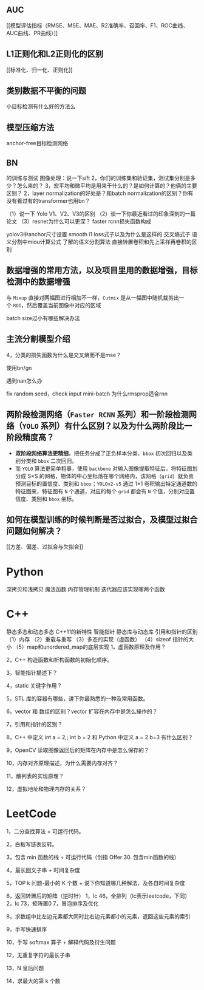 ## AUC
[[模型评估指标（RMSE、MSE、MAE、R2准确率、召回率、F1、ROC曲线、AUC曲线、PR曲线）]]
## L1正则化和L2正则化的区别
[[标准化、归一化、正则化]]
## 类别数据不平衡的问题

小目标检测有什么好的方法么

## 模型压缩方法

anchor-free目标检测网络
## BN
的训练与测试
图像处理：说一下sift
2，你们的训练集和验证集，测试集分别是多少？怎么来的？
3，宏平均和微平均是用来干什么的？是如何计算的？他俩的主要区别？
2，layer normalization的好处是？和batch normalization的区别？你有没有看过有的transformer也用bn？



（1）说一下 Yolo V1、V2、V3的区别
（2）谈一下你最近看过的印象深刻的一篇论文
（3）resnet为什么可以更深？
faster rcnn损失函数构成

yolov3中anchor尺寸设置
smooth l1 loss式子以及为什么是这样的
交叉熵式子
语义分割中miou计算公式
了解的语义分割算法
直接转置卷积和先上采样再卷积的区别
## 数据增强的常用方法，以及项目里用的数据增强，目标检测中的数据增强

与 `Mixup` 直接对两幅图进行相加不一样，`Cutmix` 是从一幅图中随机裁剪出一个 `ROI`，然后覆盖当前图像中对应的区域



batch size过小有哪些解决办法

## 主流分割模型介绍

4，分类的损失函数为什么是交叉熵而不是mse？



使用bn/gn

遇到nan怎么办

fix random seed，check input mini-batch
为什么rmsprop适合rnn













## 两阶段检测网络（`Faster RCNN` 系列）和一阶段检测网络（`YOLO` 系列）有什么区别？以及为什么两阶段比一阶段精度高？

- **双阶段网络算法更精细**，把任务分成了正负样本分类、`bbox` 初次回归以及类别分类和 `bbox` 二次回归。
- 而 `YOLO` 算法更简单粗暴，使用 `backbone` 对输入图像提取特征后，将特征图划分成 S×S 的网格，物体的中心坐标落在哪个网络内，该网格（`grid`）就负责预测目标的置信度、类别和 `bbox`；`YOLOv2-v5` 通过 1×1 卷积输出特定通道数的特征图来，特征图有 `N` 个通道，对应的每个 `grid` 都会有 `N` 个值，分别对应置信度、类别和 `bbox` 坐标。
## 如何在模型训练的时候判断是否过拟合，及模型过拟合问题如何解决？
[[方差、偏差、过拟合与欠拟合]]
>




# Python
深拷贝和浅拷贝
魔法函数
内存管理机制
迭代器应该实现哪两个函数


# C++
静态多态和动态多态
C++11的新特性
智能指针
静态库与动态库
引用和指针的区别
（1）内存
（2）重载与重写
（3）多态的实现（虚函数）
（4）sizeof 指针的大小
（5）map和unordered_map的底层实现
1，虚函数原理及作用？

2，C++ 构造函数和析构函数的初始化顺序。

3，智能指针描述下？

4，static 关键字作用？

5，STL 库的容器有哪些，讲下你最熟悉的一种及常用函数。

6，vector 和 数组的区别？vector 扩容在内存中是怎么操作的？

7，引用和指针的区别？

8，C++ 中定义 int a = 2,; int b = 2 和 Python 中定义 a = 2 b=3 有什么区别？

9，OpenCV 读取图像返回后的矩阵在内存中是怎么保存的？

10，内存对齐原理描述，为什么需要内存对齐？

11，散列表的实现原理？

12，虚拟地址和物理内存的关系？

# LeetCode
1，二分查找算法 + 可运行代码。

2，白板写链表反转。

3，包含 min 函数的栈 + 可运行代码（剑指 Offer 30. 包含min函数的栈）

4，最长回文子串 + 时间复杂度

5，TOP k 问题-最小的 K 个数 + 说下你知道哪几种解法，及各自时间复杂度

6，返回转置后的矩阵（逆时针）
1，lc 46，全排列（lc表示leetcode，下同）
2，lc 73，矩阵置0
7，冒泡排序及优化

8，求数组中比左边元素都大同时比右边元素都小的元素，返回这些元素的索引

9，手写快速排序

10，手写 softmax 算子 + 解释代码及衍生问题

12，无重复字符的最长子串

13，N 皇后问题

14，求最大的第 k 个数